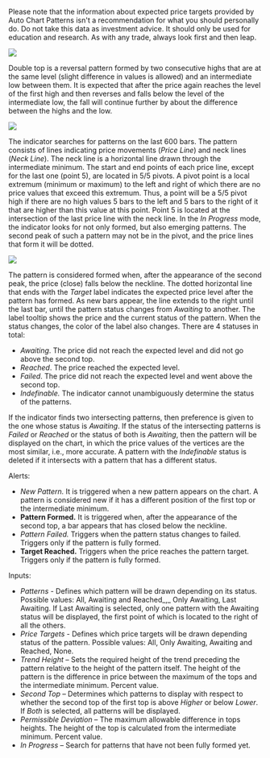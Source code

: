 Please note that the information about expected price targets provided by Auto Chart Patterns isn't a recommendation for what you should personally do. Do not take this data as investment advice. It should only be used for education and research. As with any trade, always look first and then leap.

![](https://s3.amazonaws.com/cdn.freshdesk.com/data/helpdesk/attachments/production/43381128637/original/bP9YLZeUrLiAF5LD7fEBG5Tw7o1sVL_Z0Q.png?1671726918)

Double top is a reversal pattern formed by two consecutive highs that are at the same level (slight difference in values is allowed) and an intermediate low between them. It is expected that after the price again reaches the level of the first high and then reverses and falls below the level of the intermediate low, the fall will continue further by about the difference between the highs and the low.

![](https://s3.amazonaws.com/cdn.freshdesk.com/data/helpdesk/attachments/production/43381128698/original/X7RbV_RJHpQM8lHx8qYPotdt-GJbm2z43Q.png?1671726933)

The indicator searches for patterns on the last 600 bars. The pattern consists of lines indicating price movements (_Price Line_) and neck lines (_Neck Line_). The neck line is a horizontal line drawn through the intermediate minimum. The start and end points of each price line, except for the last one (point 5), are located in 5/5 pivots. A pivot point is a local extremum (minimum or maximum) to the left and right of which there are no price values that exceed this extremum. Thus, a point will be a 5/5 pivot high if there are no high values 5 bars to the left and 5 bars to the right of it that are higher than this value at this point. Point 5 is located at the intersection of the last price line with the neck line. In the _In Progress_ mode, the indicator looks for not only formed, but also emerging patterns. The second peak of such a pattern may not be in the pivot, and the price lines that form it will be dotted.

![](https://s3.amazonaws.com/cdn.freshdesk.com/data/helpdesk/attachments/production/43381128776/original/kF-kYkGnXJj1OP6Q-IVDKCles1PuBNIsmA.png?1671726954)

The pattern is considered formed when, after the appearance of the second peak, the price (close) falls below the neckline. The dotted horizontal line that ends with the _Target_ label indicates the expected price level after the pattern has formed. As new bars appear, the line extends to the right until the last bar, until the pattern status changes from _Awaiting_ to another. The label tooltip shows the price and the current status of the pattern. When the status changes, the color of the label also changes. There are 4 statuses in total:

-   _Awaiting_. The price did not reach the expected level and did not go above the second top.
-   _Reached_. The price reached the expected level.
-   _Failed_. The price did not reach the expected level and went above the second top.
-   _Indefinable._ The indicator cannot unambiguously determine the status of the patterns.

If the indicator finds two intersecting patterns, then preference is given to the one whose status is _Awaiting_. If the status of the intersecting patterns is _Failed_ or _Reached_ or the status of both is _Awaiting_, then the pattern will be displayed on the chart, in which the price values of the vertices are the most similar, i.e., more accurate. A pattern with the _Indefinable_ status is deleted if it intersects with a pattern that has a different status.

Alerts:

-   _New Pattern._ It is triggered when a new pattern appears on the chart. A pattern is considered new if it has a different position of the first top or the intermediate minimum.
-   __Pattern Formed.__ It is triggered when, after the appearance of the second top, a bar appears that has closed below the neckline.
-   _Pattern Failed._ Triggers when the pattern status changes to failed. Triggers only if the pattern is fully formed.
-   __Target Reached.__ Triggers when the price reaches the pattern target. Triggers only if the pattern is fully formed.

Inputs:

-   _Patterns_ \- Defines which pattern will be drawn depending on its status. Possible values: All, Awaiting and Reached_,_ Only Awaiting, Last Awaiting. If Last Awaiting is selected, only one pattern with the Awaiting status will be displayed, the first point of which is located to the right of all the others.
-   _Price Targets_ \- Defines which price targets will be drawn depending status of the pattern. Possible values: All, Only Awaiting, Awaiting and Reached, None.
-   _Trend Height_ – Sets the required height of the trend preceding the pattern relative to the height of the pattern itself. The height of the pattern is the difference in price between the maximum of the tops and the intermediate minimum. Percent value.
-   _Second Top_ – Determines which patterns to display with respect to whether the second top of the first top is above _Higher_ or below _Lower_. If _Both_ is selected, all patterns will be displayed.
-   _Permissible Deviation_ – The maximum allowable difference in tops heights. The height of the top is calculated from the intermediate minimum. Percent value.
-   _In Progress_ – Search for patterns that have not been fully formed yet.